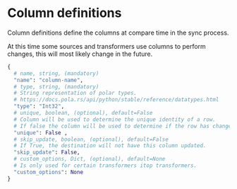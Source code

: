 # Column definitions
Column definitions define the columns at compare time in the sync process.

At this time some sources and transformers use columns to perform changes, this will most likely change in the future.
```python
{
  # name, string, (mandatory)
  "name": "column-name",
  # type, string, (mandatory)
  # String representation of polar types.
  # https://docs.pola.rs/api/python/stable/reference/datatypes.html
  "type": "Int32",
  # unique, boolean, (optional), default=False
  # Column will be used to determine the unique identity of a row.
  # If false the column will be used to determine if the row has changed.
  "unique": False ,
  # skip_update, boolean, (optional), default=False
  # If True, the destination will not have this column updated.
  "skip_update": False,
  # custom_options, Dict, (optional), default=None
  # Is only used for certain transformers itop transformers.
  "custom_options": None
}
```

